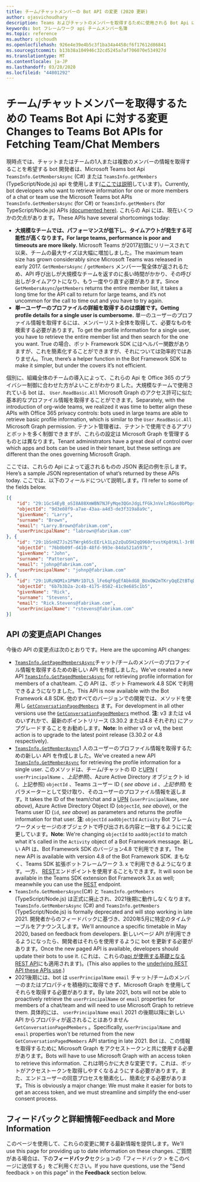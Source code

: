 ```yaml
---
title: チーム/チャットメンバーの Bot API の変更 (2020 更新)
author: ojasvichoudhary
description: Teams およびチャットのメンバーを取得するために使用される Bot Api に関する今後の変更点と進行中の変更点について説明します。
keywords: bot フレームワーク api チームメンバー名簿
ms.topic: reference
ms.author: ojchoudh
ms.openlocfilehash: 926e4e39e4b5c3f1ba34a4458cf6f17612d86841
ms.sourcegitcommit: b13b38a104946c32cd5245a7af706070e534927d
ms.translationtype: MT
ms.contentlocale: ja-JP
ms.lasthandoff: 03/28/2020
ms.locfileid: "44801292"
---
```

# <a name="changes-to-teams-bot-apis-for-fetching-teamchat-members"></a><span data-ttu-id="e1346-104">チーム/チャットメンバーを取得するための Teams Bot Api に対する変更</span><span class="sxs-lookup"><span data-stu-id="e1346-104">Changes to Teams Bot APIs for Fetching Team/Chat Members</span></span>

<span data-ttu-id="e1346-105">現時点では、チャットまたはチームの1人または複数のメンバーの情報を取得することを希望する bot 開発者は、Microsoft Teams bot Api `TeamsInfo.GetMembersAsync` (C#) または `TeamsInfo.getMembers` (TypeScript/Node.js) api を使用します[(ここでは説明](https://docs.microsoft.com/microsoftteams/platform/bots/how-to/get-teams-context?tabs=dotnet#fetching-the-roster-or-user-profile)しています)。</span><span class="sxs-lookup"><span data-stu-id="e1346-105">Currently, bot developers who want to retrieve information for one or more members of a chat or team use the Microsoft Teams bot APIs `TeamsInfo.GetMembersAsync` (for C#) or `TeamsInfo.getMembers` (for TypeScript/Node.js) APIs [(documented here)](https://docs.microsoft.com/microsoftteams/platform/bots/how-to/get-teams-context?tabs=dotnet#fetching-the-roster-or-user-profile).</span></span> <span data-ttu-id="e1346-106">これらの Api には、現在いくつかの欠点があります。</span><span class="sxs-lookup"><span data-stu-id="e1346-106">These APIs have several shortcomings today:</span></span>

* <span data-ttu-id="e1346-107">**大規模なチームでは、パフォーマンスが低下し、タイムアウトが発生する可能性が高くなります。**</span><span class="sxs-lookup"><span data-stu-id="e1346-107">**For large teams, performance is poor and timeouts are more likely.**</span></span> <span data-ttu-id="e1346-108">Microsoft Teams が2017初頭にリリースされて以来、チームの最大サイズは大幅に増加しました。</span><span class="sxs-lookup"><span data-stu-id="e1346-108">The maximum team size has grown considerably since Microsoft Teams was released in early 2017.</span></span> <span data-ttu-id="e1346-109">`GetMembersAsync` / `getMembers` メンバー一覧全体が返されるため、API 呼び出しが大規模なチームを返すのに長い時間がかかり、その呼び出しがタイムアウトになり、もう一度やり直す必要があります。</span><span class="sxs-lookup"><span data-stu-id="e1346-109">Since `GetMembersAsync`/`getMembers` returns the entire member list, it takes a long time for the API call to return for large teams, and it’s not uncommon for the call to time out and you have to try again.</span></span>
* <span data-ttu-id="e1346-110">**単一ユーザーのプロファイルの詳細を取得するのは煩雑です。**</span><span class="sxs-lookup"><span data-stu-id="e1346-110">**Getting profile details for a single user is cumbersome.**</span></span> <span data-ttu-id="e1346-111">単一のユーザーのプロファイル情報を取得するには、メンバーリスト全体を取得して、必要なものを検索する必要があります。</span><span class="sxs-lookup"><span data-stu-id="e1346-111">To get the profile information for a single user, you have to retrieve the entire member list and then search for the one you want.</span></span> <span data-ttu-id="e1346-112">True の場合、ボット Framework SDK にはヘルパー関数がありますが、これを簡素化することができますが、それについては効率的ではありません。</span><span class="sxs-lookup"><span data-stu-id="e1346-112">True, there’s a helper function in the Bot Framework SDK to make it simpler, but under the covers it’s not efficient.</span></span>

<span data-ttu-id="e1346-113">個別に、組織全体のチームの導入によって、これらの Api を Office 365 のプライバシー制御に合わせた方がよいことがわかりました。大規模なチームで使用されている bot は、 `User.ReadBasic.All` Microsoft Graph のアクセス許可に似た基本的なプロファイル情報を取得することができます。</span><span class="sxs-lookup"><span data-stu-id="e1346-113">Separately, with the introduction of org-wide teams, we realized it was time to better align these APIs with Office 365 privacy controls: bots used in large teams are able to retrieve basic profile information, which is similar to the `User.ReadBasic.All` Microsoft Graph permission.</span></span> <span data-ttu-id="e1346-114">テナント管理者は、テナントで使用できるアプリとボットを多く制御できますが、これらの設定は Microsoft Graph を管理するものとは異なります。</span><span class="sxs-lookup"><span data-stu-id="e1346-114">Tenant administrators have a great deal of control over which apps and bots can be used in their tenant, but these settings are different than the ones governing Microsoft Graph.</span></span>

<span data-ttu-id="e1346-115">ここでは、これらの Api によって返されるものの JSON 表記の例を示します。</span><span class="sxs-lookup"><span data-stu-id="e1346-115">Here’s a sample JSON representation of what’s returned by these APIs today.</span></span> <span data-ttu-id="e1346-116">ここでは、以下のフィールドについて説明します。</span><span class="sxs-lookup"><span data-stu-id="e1346-116">I’ll refer to some of the fields below.</span></span>

```json
[{
    "id": "29:1GcS4EyB_oSI8A88XmWBN7NJFyMqe3QGnJdgLfFGkJnVelzRGos0bPbpsfJjcbAD22bmKc4GMbrY2g4JDrrA8vM06X1-cHHle4zOE6U4ttcc",
    "objectId": "9d3e08f9-a7ae-43aa-a4d3-de3f319a8a9c",
    "givenName": "Larry",
    "surname": "Brown",
    "email": "Larry.Brown@fabrikam.com",
    "userPrincipalName": "labrown@fabrikam.com"
}, {
    "id": "29:1bSnHZ7Js2STWrgk6ScEErLk1Lp2zQuD5H2qQ960rtvstKp8tKLl-3r8b6DoW0QxZimuTxk_kupZ1DBMpvIQQUAZL-PNj0EORDvRZXy8kvWk",
    "objectId": "76b0b09f-d410-48fd-993e-84da521a597b",
    "givenName": "John",
    "surname": "Patterson",
    "email": "johnp@fabrikam.com",
    "userPrincipalName": "johnp@fabrikam.com"
}, {
    "id": "29:1URzNQM1x1PNMr1D7L5_lFe6qF6gEfAbkdG8_BUxOW2mTKryQqEZtBTqDt10-MghkzjYDuUj4KG6nvg5lFAyjOLiGJ4jzhb99WrnI7XKriCs",
    "objectId": "6b7b3b2a-2c4b-4175-8582-41c9e685c1b5",
    "givenName": "Rick",
    "surname": "Stevens",
    "email": "Rick.Stevens@fabrikam.com",
    "userPrincipalName": "rstevens@fabrikam.com"
}]
```

## <a name="api-changes"></a><span data-ttu-id="e1346-117">API の変更点</span><span class="sxs-lookup"><span data-stu-id="e1346-117">API Changes</span></span>
<span data-ttu-id="e1346-118">今後の API の変更点は次のとおりです。</span><span class="sxs-lookup"><span data-stu-id="e1346-118">Here are the upcoming API changes:</span></span>

* <span data-ttu-id="e1346-119">[`TeamsInfo.GetPagedMembersAsync`](https://docs.microsoft.com/microsoftteams/platform/bots/how-to/get-teams-context?tabs=dotnet#fetching-the-roster-or-user-profile)チャット/チームのメンバーのプロファイル情報を取得するための新しい API を作成しました。</span><span class="sxs-lookup"><span data-stu-id="e1346-119">We've created a new API [`TeamsInfo.GetPagedMembersAsync`](https://docs.microsoft.com/microsoftteams/platform/bots/how-to/get-teams-context?tabs=dotnet#fetching-the-roster-or-user-profile) for retrieving profile information for members of a chat/team.</span></span> <span data-ttu-id="e1346-120">この API は、ボット Framework 4.8 SDK で利用できるようになりました。</span><span class="sxs-lookup"><span data-stu-id="e1346-120">This API is now available with the Bot Framework 4.8 SDK.</span></span> <span data-ttu-id="e1346-121">他のすべてのバージョンでの開発では、メソッドを使用し [`GetConversationPagedMembers`](https://docs.microsoft.com/dotnet/api/microsoft.bot.connector.conversationsextensions.getconversationpagedmembersasync?view=botbuilder-dotnet-stable) ます。</span><span class="sxs-lookup"><span data-stu-id="e1346-121">For development in all other versions use the [`GetConversationPagedMembers`](https://docs.microsoft.com/dotnet/api/microsoft.bot.connector.conversationsextensions.getconversationpagedmembersasync?view=botbuilder-dotnet-stable) method.</span></span> <span data-ttu-id="e1346-122">**注**: v3 または v4 のいずれかで、最新のポイントリリース (3.30.2 または4.8 それぞれ) にアップグレードすることをお勧めします。</span><span class="sxs-lookup"><span data-stu-id="e1346-122">**Note**: In either v3 or v4, the best action is to upgrade to the latest point release (3.30.2 or 4.8 respectively).</span></span> 
* <span data-ttu-id="e1346-123">[`TeamsInfo.GetMemberAsync`](https://docs.microsoft.com/microsoftteams/platform/bots/how-to/get-teams-context?tabs=dotnet#get-single-member-details)1 人のユーザーのプロファイル情報を取得するための新しい API を作成しました。</span><span class="sxs-lookup"><span data-stu-id="e1346-123">We've created a new API [`TeamsInfo.GetMemberAsync`](https://docs.microsoft.com/microsoftteams/platform/bots/how-to/get-teams-context?tabs=dotnet#get-single-member-details) for retrieving the profile information for a single user.</span></span> <span data-ttu-id="e1346-124">このメソッドは、チーム/チャットの ID と[UPN](https://docs.microsoft.com/windows/win32/ad/naming-properties#userprincipalname) ( `userPrincipalName` 、*上記参照*)、Azure Active Directory オブジェクト id (、上記参照) `objectId` 、Teams ユーザー ID ( *see above* `id` 、*上記参照*) をパラメーターとして受け取り、そのユーザーのプロファイル情報を返します。</span><span class="sxs-lookup"><span data-stu-id="e1346-124">It takes the ID of the team/chat and a [UPN](https://docs.microsoft.com/windows/win32/ad/naming-properties#userprincipalname) (`userPrincipalName`, *see above*), Azure Active Directory Object ID (`objectId`, *see above*), or the Teams user ID (`id`, *see above*) as parameters and returns the profile information for that user.</span></span> <span data-ttu-id="e1346-125">**注**: `objectId` `aadObjectId` `Activity` Bot フレームワークメッセージのオブジェクトで呼び出される内容と一致するようにに変更しています。</span><span class="sxs-lookup"><span data-stu-id="e1346-125">**Note**: We're changing `objectId` to `aadObjectId` to match what it's called in the `Activity` object of a Bot Framework message.</span></span> <span data-ttu-id="e1346-126">新しい API は、Bot Framework SDK のバージョン4.8 で利用できます。</span><span class="sxs-lookup"><span data-stu-id="e1346-126">The new API is available with version 4.8 of the Bot Framework SDK.</span></span> <span data-ttu-id="e1346-127">まもなく、Teams SDK 拡張ボットフレームワーク 3. x で利用できるようになります。一方、 [REST](https://docs.microsoft.com/microsoftteams/platform/bots/how-to/get-teams-context?tabs=json#get-single-member-details)エンドポイントを使用することもできます。</span><span class="sxs-lookup"><span data-stu-id="e1346-127">It will soon be available in the Teams SDK extension Bot Framework 3.x as well; meanwhile you can use the [REST](https://docs.microsoft.com/microsoftteams/platform/bots/how-to/get-teams-context?tabs=json#get-single-member-details) endpoint.</span></span>
* <span data-ttu-id="e1346-128">`TeamsInfo.GetMembersAsync`(C#) と `TeamsInfo.getMembers` (TypeScript/Node.js) は正式に廃止され、2021後期に動作しなくなります。</span><span class="sxs-lookup"><span data-stu-id="e1346-128">`TeamsInfo.GetMembersAsync` (C#) and `TeamsInfo.getMembers` (TypeScript/Node.js) is formally deprecated and will stop working in late 2021.</span></span> <span data-ttu-id="e1346-129">開発者からのフィードバックに基づき、2020年5月に特定のタイムテーブルをアナウンスします。</span><span class="sxs-lookup"><span data-stu-id="e1346-129">We'll announce a specific timetable in May 2020, based on feedback from developers.</span></span> <span data-ttu-id="e1346-130">新しいページ API が利用できるようになったら、開発者はそれらを使用するように bot を更新する必要があります。</span><span class="sxs-lookup"><span data-stu-id="e1346-130">Once the new paged API is available, developers should update their bots to use it.</span></span> <span data-ttu-id="e1346-131">(これは、これらの[api が使用する基礎となる REST API](https://docs.microsoft.com/microsoftteams/platform/bots/how-to/get-teams-context?tabs=json#tabpanel_CeZOj-G++Q_json)にも適用されます)。</span><span class="sxs-lookup"><span data-stu-id="e1346-131">(This also applies to the [underlying REST API these APIs use](https://docs.microsoft.com/microsoftteams/platform/bots/how-to/get-teams-context?tabs=json#tabpanel_CeZOj-G++Q_json).)</span></span>
* <span data-ttu-id="e1346-132">2021後期には、bot は `userPrincipalName` `email` チャット/チームのメンバーのまたはプロパティを積極的に取得できず、Microsoft Graph を使用してそれらを取得する必要があります。</span><span class="sxs-lookup"><span data-stu-id="e1346-132">By late 2021, bots will not be able to proactively retrieve the `userPrincipalName` or `email` properties for members of a chat/team and will need to use Microsoft Graph to retrieve them.</span></span> <span data-ttu-id="e1346-133">具体的には、 `userPrincipalName` `email` 2021 の後期以降に新しい API からプロパティが返されることはありません `GetConversationPagedMembers` 。</span><span class="sxs-lookup"><span data-stu-id="e1346-133">Specifically, `userPrincipalName` and `email` properties won't be returned from the new `GetConversationPagedMembers` API starting in late 2021.</span></span> <span data-ttu-id="e1346-134">Bot は、この情報を取得するために Microsoft Graph をアクセストークンと共に使用する必要があります。</span><span class="sxs-lookup"><span data-stu-id="e1346-134">Bots will have to use Microsoft Graph with an access token to retrieve this information.</span></span> <span data-ttu-id="e1346-135">これは明らかに大きな変更です。これは、ボットがアクセストークンを取得しやすくなるようにする必要があります。また、エンドユーザーの同意プロセスを簡素化し、簡素化する必要があります。</span><span class="sxs-lookup"><span data-stu-id="e1346-135">This is obviously a major change: We must make it easier for bots to get an access token, and we must streamline and simplify the end-user consent process.</span></span>

## <a name="feedback-and-more-information"></a><span data-ttu-id="e1346-136">フィードバックと詳細情報</span><span class="sxs-lookup"><span data-stu-id="e1346-136">Feedback and More Information</span></span>
<span data-ttu-id="e1346-137">このページを使用して、これらの変更に関する最新情報を提供します。</span><span class="sxs-lookup"><span data-stu-id="e1346-137">We'll use this page for providing up to date information on these changes.</span></span> <span data-ttu-id="e1346-138">ご質問がある場合は、下の**フィードバック**セクションの「フィードバック > をこのページに送信する」をご利用ください。</span><span class="sxs-lookup"><span data-stu-id="e1346-138">If you have questions, use the "Send feedback > on this page" in the **Feedback** section below.</span></span> 
